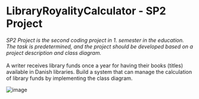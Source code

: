 # LibraryRoyalityCalculator - SP2 Project
*SP2 Project is the second coding project in 1. semester in the education. The task is predetermined, and the project should be developed based on a project description and class diagram.* <br />
<br />
A writer receives library funds once a year for having their books (titles) available in Danish libraries. Build a system that can manage the calculation of library funds by implementing the class diagram.


![image](https://github.com/user-attachments/assets/074c54f7-4445-4ed1-a969-ae3d7fc70cd7)


